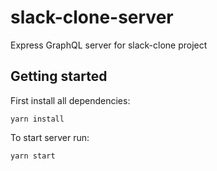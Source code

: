 # slack-clone-server
Express GraphQL server for slack-clone project

## Getting started

First install all dependencies:

```
yarn install
```

To start server run:

```
yarn start
```
